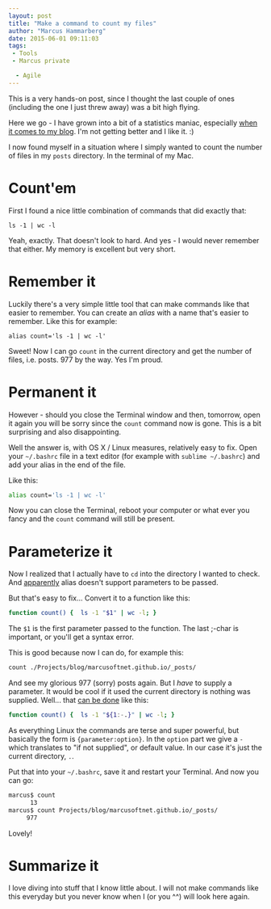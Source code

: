 ```yaml
---
layout: post
title: "Make a command to count my files"
author: "Marcus Hammarberg"
date: 2015-06-01 09:11:03
tags:
 - Tools
 - Marcus private

  - Agile
---
```


This is a very hands-on post, since I thought the last couple of ones (including the one I just threw away) was a bit high flying.

Here we go - I have grown into a bit of a statistics maniac, especially [when it comes to my blog](https://page-logger.herokuapp.com/www.marcusoft.net). I'm not getting better and I like it. :)

I now found myself in a situation where I simply wanted to count the number of files in my <code>posts</code> directory. In the terminal of my Mac.

<!-- excerpt-end -->

# Count'em

First I found a nice little combination of commands that did exactly that:

<code>ls -1 | wc -l</code>

Yeah, exactly. That doesn't look to hard. And yes - I would never remember that either. My memory is excellent but very short.

# Remember it

Luckily there's a very simple little tool that can make commands like that easier to remember. You can create an *alias* with a name that's easier to remember. Like this for example:

<code>alias count='ls -1 | wc -l'</code>

Sweet! Now I can go <code>count</code> in the current directory and get the number of files, i.e. posts. 977 by the way. Yes I'm proud.

# Permanent it

However - should you close the Terminal window and then, tomorrow, open it again you will be sorry since the <code>count</code> command now is gone. This is a bit surprising and also disappointing.

Well the answer is, with OS X / Linux measures, relatively easy to fix. Open your <code>~/.bashrc</code> file in a text editor (for example with <code>sublime ~/.bashrc</code>) and add your alias in the end of the file.

Like this:

```bash
alias count='ls -1 | wc -l'
```

Now you can close the Terminal, reboot your computer or what ever you fancy and the <code>count</code> command will still be present.

# Parameterize it
Now I realized that I actually have to <code>cd</code> into the directory I wanted to check. And [apparently](http://superuser.com/questions/289117/creating-an-alias-or-function-need-to-be-able-to-pass-in-a-parameter) alias doesn't support parameters to be passed.

But that's easy to fix... Convert it to a function like this:

```bash
function count() {  ls -1 "$1" | wc -l; }
```

The <code>$1</code> is the first parameter passed to the function. The last ;-char is important, or you'll get a syntax error.

This is good because now I can do, for example this:

```bash
count ./Projects/blog/marcusoftnet.github.io/_posts/
```

And see my glorious 977 (sorry) posts again. But I *have* to supply a parameter. It would be cool if it used the current directory is nothing was supplied. Well... that [can be done](http://www.gnu.org/software/bash/manual/html_node/Shell-Parameter-Expansion.html) like this:

```bash
function count() {  ls -1 "${1:-.}" | wc -l; }
```

As everything Linux the commands are terse and super powerful, but basically the form is <code>{parameter:option}</code>. In the <code>option</code> part we give a <code>-</code> which translates to "if not supplied", or default value. In our case it's just the current directory, <code>.</code>.

Put that into your <code>~/.bashrc</code>, save it and restart your Terminal. And now you can go:

```bash
marcus$ count
      13
marcus$ count Projects/blog/marcusoftnet.github.io/_posts/
     977
```

Lovely!

# Summarize it
I love diving into stuff that I know little about. I will not make commands like this everyday but you never know when I (or you ^^) will look here again.